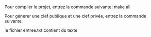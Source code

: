 Pour compiler le projet, entrez la commande suivante:
make all

Pour génerer une clef publique et une clef privée, entrez la commande suivante:


le fichier entree.txt contient du texte

